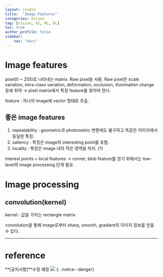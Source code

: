 ```yaml
---
layout: single
title:  "Image Features"
categories: Vision
tag: [vision, AI, ML, DL]
toc: true
author_profile: false
sidebar:
    nav: "docs"
---
```


# Image features

pixel(0 ~ 255)로 나타내는 matrix. Raw pixel을 사용.
Raw pixel은 scale variation, intra-class variation, deformation, occlusion, illumination change 등에 취약 → pixel matrix에서 특정 feature를 찾아야 한다.

feature : 하나의 image에 vector 형태로 추출.


## 좋은 image features

1. repeatability : geometric과 photometric 변환에도 불구하고 똑같은 이미지에서 동일한 특징.
2. saliency : 특징은 image의 interesting point를 포함.
3. locality : 특징은 image 내의 작은 영역을 차지. (?)

interest points = local features → corner, blob
feature를 얻기 위해서는 low-level의 image processing 단계 필요.


# Image processing

## convolution(kernel)

kernel : 값을 가지는 rectangle matrix

convolution을 통해 image로부터 sharp, smooth, gradient의 이미지 정보를 얻을 수 있다.




------------------------------------------------------
# reference

**[공지사항]**수정 예정 ![](https://wewinserv.tistory.com/85)
{: .notice--danger}

